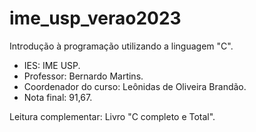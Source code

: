 # ime_usp_verao2023
Introdução à programação utilizando a linguagem "C".

- IES: IME USP.
- Professor: Bernardo Martins.
- Coordenador do curso: Leônidas de Oliveira Brandão.
- Nota final: 91,67.

Leitura complementar: Livro "C completo e Total".
